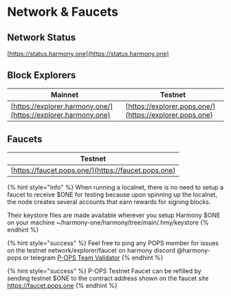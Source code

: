 # Network & Faucets

## Network Status

[https://status.harmony.one](https://status.harmony.one)

## Block Explorers

| Mainnet                                                       | Testnet                                                 |
| ------------------------------------------------------------- | ------------------------------------------------------- |
| [https://explorer.harmony.one/](https://explorer.harmony.one) | [https://explorer.pops.one/](https://explorer.pops.one) |

## Faucets

| Testnet                                              |
| ---------------------------------------------------- |
| [https://faucet.pops.one/](https://faucet.pops.one)  |

{% hint style="info" %}
When running a localnet, there is no need to setup a faucet to receive $ONE for testing because upon spinning up the localnet, the node creates several accounts that earn rewards for signing blocks.

Their keystore files are made available wherever you setup Harmony $ONE on your machine \~/harmony-one/harmony/tree/main/.hmy/keystore
{% endhint %}

{% hint style="success" %}
Feel free to ping any POPS member for issues on the testnet network/explorer/faucet on harmony discord @harmony-pops or telegram [P-OPS Team Validator](https://t.me/POPS_Team_Validator)
{% endhint %}

{% hint style="success" %}
P-OPS Testnet Faucet can be refilled by sending testnet $ONE to the contract address shown on the faucet site https://faucet.pops.one
{% endhint %}

